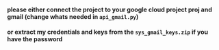 #### please either connect the project to your google cloud project proj and gmail (change whats needed in  `api_gmail.py`) 

#### or extract my credentials and keys from the `sys_gmail_keys.zip` if you have the password
